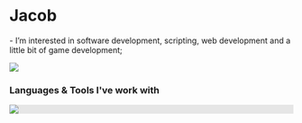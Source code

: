 <h1>Jacob</h1>
- I’m interested in software development, scripting, web development and a little bit of game development;

![](https://leetcard.jacoblin.cool/jsacob?border=0&radius=20) 

<h3>Languages & Tools I've work with</h3>

<img style="display: block;-webkit-user-select: none;margin: auto;background-color: hsl(0, 0%, 90%);transition: background-color 300ms;" src="https://camo.githubusercontent.com/e95ab103b61bbe4d339c6e22635eaea90082aced95633cf1479a374df196647b/68747470733a2f2f75706c6f61642e77696b696d656469612e6f72672f77696b6970656469612f636f6d6d6f6e732f7468756d622f312f31382f49534f5f432532422532425f4c6f676f2e7376672f34353970782d49534f5f432532422532425f4c6f676f2e7376672e706e67" data-darkreader-inline-bgcolor="">
